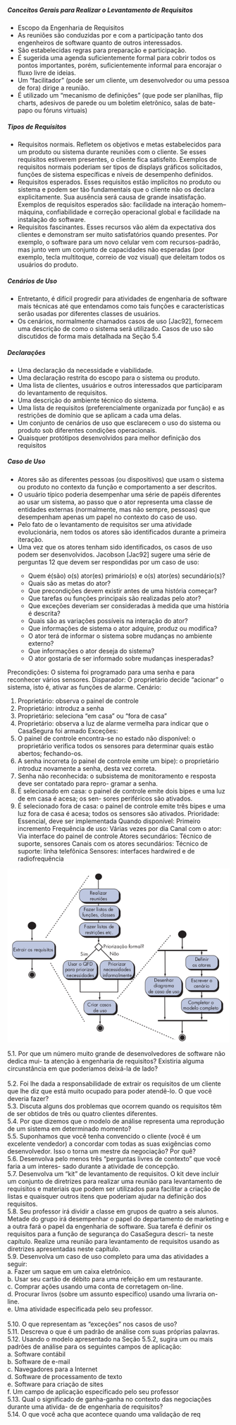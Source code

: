 <h5>Conceitos Gerais para Realizar o Levantamento de Requisitos</h5>
<ul>
	<li>Escopo da Engenharia de Requisitos</li>
	<li>
		As reuniões são conduzidas por e com a participação tanto dos engenheiros de software quanto de outros interessados.
	</li>
	<li>
		São estabelecidas regras para preparação e participação.
	</li>
	<li>
		É sugerida uma agenda suficientemente formal para cobrir todos os pontos importantes, porém, suficientemente informal para encorajar o fluxo livre de ideias.
	</li>
	<li>
		Um “facilitador” (pode ser um cliente, um desenvolvedor ou uma pessoa de fora) dirige a reunião.
	</li>
	<li>
		É utilizado um “mecanismo de definições” (que pode ser planilhas, flip charts, adesivos de parede ou um boletim eletrônico, salas de bate-papo ou fóruns virtuais)
	</li>
</ul>

<h5>
	Tipos de Requisitos
</h5>
<ul>
	<li>
		Requisitos normais. Refletem os objetivos e metas estabelecidos para um produto ou sistema durante reuniões com o cliente. Se esses requisitos estiverem presentes, o cliente fica satisfeito. Exemplos de requisitos normais poderiam ser tipos de displays gráficos solicitados, funções de sistema específicas e níveis de desempenho definidos.
	</li>
	<li>
		Requisitos esperados. Esses requisitos estão implícitos no produto ou sistema e podem ser tão fundamentais que o cliente não os declara explicitamente. Sua ausência será causa de grande insatisfação. Exemplos de requisitos esperados são: facilidade na interação homem–máquina, confiabilidade e correção operacional global e facilidade na instalação do software.
	</li>
	<li>
		Requisitos fascinantes. Esses recursos vão além da expectativa dos clientes e demonstram ser muito satisfatórios quando presentes. Por exemplo, o software para um novo celular vem com recursos-padrão, mas junto vem um conjunto de capacidades não esperadas (por exemplo, tecla multitoque, correio de voz visual) que deleitam todos os usuários do produto.
	</li>
</ul>

<h5>
	Cenários de Uso
</h5>
<ul>
	<li>
		Entretanto, é difícil progredir para atividades de engenharia de software mais técnicas até que entendamos como tais funções e características serão usadas por diferentes classes de usuários.
	</li>
	<li>
		Os cenários, normalmente chamados casos de uso [Jac92], fornecem uma descrição de como o sistema será utilizado. Casos de uso são discutidos de forma mais detalhada na Seção 5.4
	</li>
</ul>
<h5>
	Declarações
</h5>
<ul>
	<li>
		Uma declaração da necessidade e viabilidade.
	</li>
	<li>
		Uma declaração restrita do escopo para o sistema ou produto.
	</li>
	<li>
		Uma lista de clientes, usuários e outros interessados que participaram do levantamento de requisitos.
	</li>
	<li>
		Uma descrição do ambiente técnico do sistema.
	</li>
	<li>
		Uma lista de requisitos (preferencialmente organizada por função) e as restrições de domínio que se aplicam a cada uma delas.
	</li>
	<li>
		Um conjunto de cenários de uso que esclarecem o uso do sistema ou produto sob diferentes condições operacionais.
	</li>
	<li>
		Quaisquer protótipos desenvolvidos para melhor definição dos requisitos
	</li>
</ul>
<h5>
	Caso de Uso
</h5>
<ul>
	<li>
		Atores são as diferentes pessoas (ou dispositivos) que usam o sistema ou produto no contexto da função e comportamento a ser descritos.
	</li>
	<li>
		O usuário típico poderia desempenhar uma série de papéis diferentes ao usar um sistema, ao passo que o ator representa uma classe de entidades externas (normalmente, mas não sempre, pessoas) que desempenham apenas um papel no contexto do caso de uso.
	</li>
	<li>
		Pelo fato de o levantamento de requisitos ser uma atividade evolucionária, nem todos os atores são identificados durante a primeira iteração.
	</li>
	<li>
		Uma vez que os atores tenham sido identificados, os casos de uso podem ser desenvolvidos. Jacobson [Jac92] sugere uma série de perguntas 12 que devem ser respondidas por um caso de uso:
	</li>
	<ul>
		<li>Quem é(são) o(s) ator(es) primário(s) e o(s) ator(es) secundário(s)?</li>
		<li>Quais são as metas do ator?</li>
		<li>Que precondições devem existir antes de uma história começar?</li>
		<li>Que tarefas ou funções principais são realizadas pelo ator?</li>
		<li>Que exceções deveriam ser consideradas à medida que uma história é descrita?</li>
		<li>Quais são as variações possíveis na interação do ator?</li>
		<li>Que informações de sistema o ator adquire, produz ou modifica?</li>
		<li>O ator terá de informar o sistema sobre mudanças no ambiente externo?</li>
		<li>Que informações o ator deseja do sistema?</li>
		<li>O ator gostaria de ser informado sobre mudanças inesperadas?</li>
	</ul>
</ul>

Precondições: O sistema foi programado para uma senha e para reconhecer
vários sensores.
Disparador: O proprietário decide “acionar” o sistema, isto é, ativar as funções
de alarme.
Cenário:
1. Proprietário: observa o painel de controle
2. Proprietário: introduz a senha
3. Proprietário: seleciona “em casa” ou “fora de casa”
4. Proprietário: observa a luz de alarme vermelha para indicar que o CasaSegura foi armado
Exceções:
1. O painel de controle encontra-se no estado não disponível: o proprietário verifica todos os sensores
para determinar quais estão abertos; fechando-os.
2. A senha incorreta (o painel de controle emite um bipe): o proprietário introduz novamente a senha,
desta vez correta.
3. Senha não reconhecida: o subsistema de monitoramento e resposta deve ser contatado para repro-
gramar a senha.
4. É selecionado em casa: o painel de controle emite dois bipes e uma luz de em casa é acesa; os sen-
sores periféricos são ativados.
5. É selecionado fora de casa: o painel de controle emite três bipes e uma luz fora de casa é acesa;
todos os sensores são ativados.
Prioridade: Essencial, deve ser implementada
Quando disponível: Primeiro incremento
Frequência de uso: Várias vezes por dia
Canal com o ator: Via interface do painel de controle
Atores secundários: Técnico de suporte, sensores
Canais com os atores secundários:
Técnico de suporte: linha telefônica
Sensores: interfaces hardwired e de radiofrequência

<img src="/fig.png">

5.1. Por que um número muito grande de desenvolvedores de software não dedica mui-
ta atenção à engenharia de requisitos? Existiria alguma circunstância em que poderíamos
deixá-la de lado?  
<br>
5.2. Foi lhe dada a responsabilidade de extrair os requisitos de um cliente que lhe diz que
está muito ocupado para poder atendê-lo. O que você deveria fazer?
<br>
5.3. Discuta alguns dos problemas que ocorrem quando os requisitos têm de ser obtidos de
três ou quatro clientes diferentes.
<br>
5.4. Por que dizemos que o modelo de análise representa uma reprodução de um sistema em
determinado momento?
<br>
5.5. Suponhamos que você tenha convencido o cliente (você é um excelente vendedor) a
concordar com todas as suas exigências como desenvolvedor. Isso o torna um mestre da
negociação? Por quê?
<br>
5.6. Desenvolva pelo menos três “perguntas livres de contexto” que você faria a um interes-
sado durante a atividade de concepção.
<br>
5.7. Desenvolva um “kit” de levantamento de requisitos. O kit deve incluir um conjunto de
diretrizes para realizar uma reunião para levantamento de requisitos e materiais que podem
ser utilizados para facilitar a criação de listas e quaisquer outros itens que poderiam ajudar
na definição dos requisitos.
<br>
5.8. Seu professor irá dividir a classe em grupos de quatro a seis alunos. Metade do grupo irá
desempenhar o papel do departamento de marketing e a outra fará o papel da engenharia de
software. Sua tarefa é definir os requisitos para a função de segurança do CasaSegura descri-
ta neste capítulo. Realize uma reunião para levantamento de requisitos usando as diretrizes
apresentadas neste capítulo.
<br>
5.9. Desenvolva um caso de uso completo para uma das atividades a seguir:
<br>
a. Fazer um saque em um caixa eletrônico.
<br>
b. Usar seu cartão de débito para uma refeição em um restaurante.
<br>
c. Comprar ações usando uma conta de corretagem on-line.
<br>
d. Procurar livros (sobre um assunto específico) usando uma livraria on-line.
<br>
e. Uma atividade especificada pelo seu professor.
<br>
<br>
5.10. O que representam as “exceções” nos casos de uso?
<br>
5.11. Descreva o que é um padrão de análise com suas próprias palavras.
<br>
5.12. Usando o modelo apresentado na Seção 5.5.2, sugira um ou mais padrões de análise
para os seguintes campos de aplicação:
<br>
a. Software contábil
<br>
b. Software de e-mail
<br>
c. Navegadores para a Internet
<br>
d. Software de processamento de texto
<br>
e. Software para criação de sites
<br>
f. Um campo de aplicação especificado pelo seu professor
<br>
5.13. Qual o significado de ganha-ganha no contexto das negociações durante uma ativida-
de de engenharia de requisitos?
<br>
5.14. O que você acha que acontece quando uma validação de req